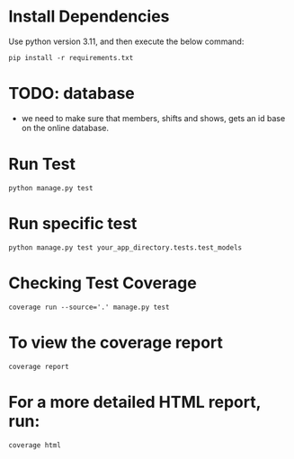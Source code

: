 # Install Dependencies
Use python version 3.11, and then execute the below command:
```
pip install -r requirements.txt
```

# TODO: database
- we need to make sure that members, shifts and shows, gets an id base on the online database. 



# Run Test
```
python manage.py test
```

# Run specific test
```
python manage.py test your_app_directory.tests.test_models
```


# Checking Test Coverage
```
coverage run --source='.' manage.py test
```

# To view the coverage report
```
coverage report
```

# For a more detailed HTML report, run:
```
coverage html
```
